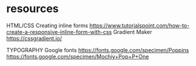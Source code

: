 # resources 
HTML/CSS 
Creating inline forms 
https://www.tutorialspoint.com/how-to-create-a-responsive-inline-form-with-css
Gradient Maker
https://cssgradient.io/

TYPOGRAPHY
Google fonts 
https://fonts.google.com/specimen/Poppins
https://fonts.google.com/specimen/Mochiy+Pop+P+One


